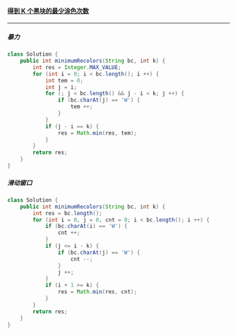                                                                                                                                                                                                                                                                                                                                                                                                                                                                                                                                                                                                                                                                                                                                                          

#### <a href="https://leetcode.cn/problems/minimum-recolors-to-get-k-consecutive-black-blocks/">得到 K 个黑块的最少涂色次数</a>

---------

##### 暴力

```java
class Solution {
    public int minimumRecolors(String bc, int k) {
        int res = Integer.MAX_VALUE;
        for (int i = 0; i < bc.length(); i ++) {
            int tem = 0;
            int j = i;
            for (; j < bc.length() && j - i < k; j ++) {
                if (bc.charAt(j) == 'W') {
                    tem ++;
                }
            }
            if (j - i == k) {
                res = Math.min(res, tem);
            }
        }
        return res;
    }
}
```

##### 滑动窗口

```java
class Solution {
    public int minimumRecolors(String bc, int k) {
        int res = bc.length();
        for (int i = 0, j = 0, cnt = 0; i < bc.length(); i ++) {
            if (bc.charAt(i) == 'W') {
                cnt ++;
            }
            if (j <= i - k) {
                if (bc.charAt(j) == 'W') {
                    cnt --;
                }
                j ++;
            }
            if (i + 1 >= k) {
                res = Math.min(res, cnt);
            }
        }
        return res;
    }
}
```

